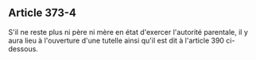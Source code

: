 Article 373-4
----
S'il ne reste plus ni père ni mère en état d'exercer l'autorité parentale, il y
aura lieu à l'ouverture d'une tutelle ainsi qu'il est dit à l'article 390
ci-dessous.
